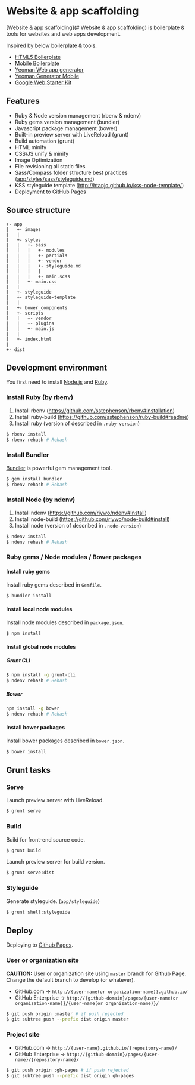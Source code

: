 # Website & app scaffolding

[Website & app scaffolding](# Website & app scaffolding) is boilerplate & tools for websites and web apps development.

Inspired by below boilerplate & tools.
* [HTML5 Boilerplate](https://github.com/h5bp/html5-boilerplate)
* [Mobile Boilerplate](https://github.com/h5bp/mobile-boilerplate)
* [Yeoman Web app generator](https://github.com/yeoman/generator-webapp)
* [Yeoman Generator Mobile](https://github.com/yeoman/generator-mobile)
* [Google Web Starter Kit](https://github.com/google/web-starter-kit)

## Features

* Ruby & Node version management (rbenv & ndenv)
* Ruby gems version management (bundler)
* Javascript package management (bower) 
* Built-in preview server with LiveReload (grunt)
* Build automation (grunt)
 * HTML minify
 * CSS/JS unify & minify 
 * Image Optimization
 * File revisioning all static files
* Sass/Compass folder structure best practices ([app/styles/sass/styleguide.md](https://github.com/heavymery/scaffold-website-app/blob/master/app/styles/sass/styleguide.md))
* KSS styleguide template (http://htanjo.github.io/kss-node-template/)
* Deployment to GitHub Pages

## Source structure

```
+- app
|   +- images
|   |
|   +- styles
|   |   +- sass
|   |   |   +- modules
|   |   |   +- partials
|   |   |   +- vendor
|   |   |   +- styleguide.md
|   |   |   |
|   |   |   +- main.scss
|   |   +- main.css
|   |
|   +- styleguide
|   +- styleguide-template
|   |
|   +- bower_components
|   +- scripts
|   |   +- vendor 
|   |   +- plugins
|   |   +- main.js
|   |
|   +- index.html 
|
+- dist
```


## Development environment

You first need to install [Node.js](http://nodejs.org/) and [Ruby](https://www.ruby-lang.org/).

### Install Ruby (by rbenv)

1. Install rbenv (https://github.com/sstephenson/rbenv#installation)
2. Install ruby-build (https://github.com/sstephenson/ruby-build#readme)
3. Install ruby (version of described in `.ruby-version`)

  ```sh
  $ rbenv install
  $ rbenv rehash # Rehash
  ```

### Install Bundler

[Bundler](http://bundler.io/) is powerful gem management tool.

```sh
$ gem install bundler
$ rbenv rehash # Rehash
```

### Install Node (by ndenv)

1. Install ndenv (https://github.com/riywo/ndenv#install)
2. Install node-build (https://github.com/riywo/node-build#install)
3. Install node (version of described in `.node-version`)

  ```sh
  $ ndenv install
  $ ndenv rehash # Rehash
  ```

### Ruby gems / Node modules / Bower packages

#### Install ruby gems

Install ruby gems described in `Gemfile`.

```sh
$ bundler install
```

#### Install local node modules

Install node modules described in `package.json`.

```sh
$ npm install
```

#### Install global node modules

##### Grunt CLI

```sh
$ npm install -g grunt-cli
$ ndenv rehash # Rehash
```

##### Bower 

```sh
npm install -g bower
$ ndenv rehash # Rehash
```

#### Install bower packages

Install bower packages described in `bower.json`.

```sh
$ bower install
```

## Grunt tasks

### Serve

Launch preview server with LiveReload.

```sh
$ grunt serve
```

### Build

Build for front-end source code.

```sh
$ grunt build
```

Launch preview server for build version.

```sh
$ grunt serve:dist
```

### Styleguide

Generate styleguide. (`app/styleguide`)

```sh
$ grunt shell:styleguide
```

## Deploy

Deploying to [Github Pages](https://pages.github.com/). 

### User or organization site

**CAUTION:** User or organization site using `master` branch for Github Page. Change the default branch to develop (or whatever).

* GitHub.com -> `http://{user-name(or organization-name)}.github.io/`
* GitHub Enterprise -> `http://{github-domain}/pages/{user-name(or organization-name)}/{user-name(or organization-name)}/`

```sh
$ git push origin :master # if push rejected
$ git subtree push --prefix dist origin master
```

### Project site

* GitHub.com -> `http://{user-name}.github.io/{repository-name}/`
* GitHub Enterprise -> `http://{github-domain}/pages/{user-name}/{repository-name}/`

```sh
$ git push origin :gh-pages # if push rejected
$ git subtree push --prefix dist origin gh-pages
```
